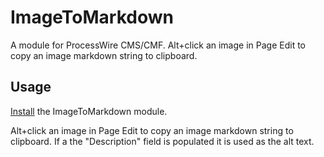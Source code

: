 # ImageToMarkdown

A module for ProcessWire CMS/CMF. Alt+click an image in Page Edit to copy an image markdown string to clipboard.

## Usage

[Install](http://modules.processwire.com/install-uninstall/) the ImageToMarkdown module.

Alt+click an image in Page Edit to copy an image markdown string to clipboard. If a the "Description" field is populated it is used as the alt text.
